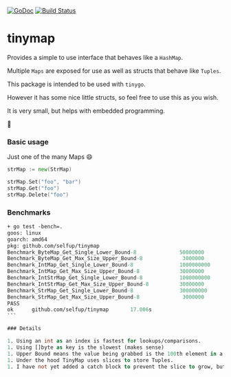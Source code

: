 [![GoDoc](https://godoc.org/github.com/selfup/tinymap?status.svg)](https://godoc.org/github.com/selfup/tinymap)
[![Build Status](https://travis-ci.org/selfup/tinymap.svg?branch=master)](https://travis-ci.org/selfup/tinymap)

# tinymap

Provides a simple to use interface that behaves like a `HashMap`.

Multiple `Maps` are exposed for use as well as structs that behave like `Tuples`.

This package is intended to be used with `tinygo`.

However it has some nice little structs, so feel free to use this as you wish.

It is very small, but helps with embedded programming.

:tada:

### Basic usage

Just one of the many Maps :smile:

```go
strMap := new(StrMap)

strMap.Set("foo", "bar")
strMap.Get("foo")
strMap.Delete("foo")
```

### Benchmarks

````ocaml
+ go test -bench=.
goos: linux
goarch: amd64
pkg: github.com/selfup/tinymap
Benchmark_ByteMap_Get_Single_Lower_Bound-8              50000000                29.2 ns/op
Benchmark_ByteMap_Get_Max_Size_Upper_Bound-8             3000000               584 ns/op
Benchmark_IntMap_Get_Single_Lower_Bound-8               1000000000               2.62 ns/op
Benchmark_IntMap_Get_Max_Size_Upper_Bound-8             30000000                49.8 ns/op
Benchmark_IntStrMap_Get_Single_Lower_Bound-8            1000000000               2.89 ns/op
Benchmark_IntStrMap_Get_Max_Size_Upper_Bound-8          30000000                55.5 ns/op
Benchmark_StrMap_Get_Single_Lower_Bound-8               300000000                5.49 ns/op
Benchmark_StrMap_Get_Max_Size_Upper_Bound-8              3000000               397 ns/op
PASS
ok      github.com/selfup/tinymap       17.006s
```

### Details

1. Using an int as an index is fastest for lookups/comparisons.
1. Using []byte as key is the slowest (makes sense)
1. Upper Bound means the value being grabbed is the 100th element in a slice of 100 elements.
1. Under the hood TinyMap uses slices to store Tuples.
1. I have not yet added a catch block to prevent the slice to grow, but this should be used for small data sotrage :pray:
````
